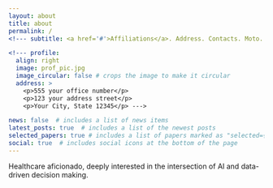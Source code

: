 ```yaml
---
layout: about
title: about
permalink: /
<!--- subtitle: <a href='#'>Affiliations</a>. Address. Contacts. Moto. Etc.--->

<!--- profile:
  align: right
  image: prof_pic.jpg
  image_circular: false # crops the image to make it circular
  address: >
    <p>555 your office number</p>
    <p>123 your address street</p>
    <p>Your City, State 12345</p> --->

news: false  # includes a list of news items
latest_posts: true  # includes a list of the newest posts
selected_papers: true # includes a list of papers marked as "selected={true}"
social: true  # includes social icons at the bottom of the page
---
```


Healthcare aficionado, deeply interested in the intersection of AI and data-driven decision making.
